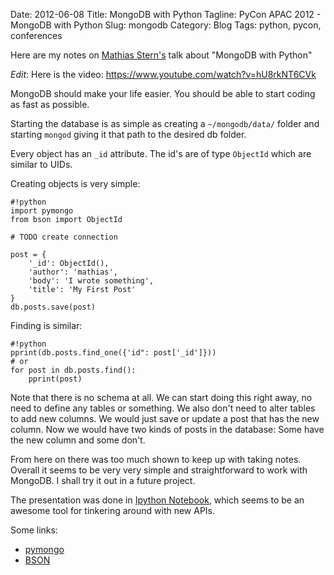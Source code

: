 Date: 2012-06-08
Title: MongoDB with Python 
Tagline: PyCon APAC 2012 - MongoDB with Python
Slug: mongodb
Category: Blog
Tags: python, pycon, conferences

Here are my notes on [Mathias Stern's](https://twitter.com/#!/mathias_mongo)
talk about "MongoDB with Python"

_Edit_: Here is the video: https://www.youtube.com/watch?v=hU8rkNT6CVk

MongoDB should make your life easier. You should be able to start coding
as fast as possible.

Starting the database is as simple as creating a ``~/mongodb/data/`` folder
and starting ``mongod`` giving it that path to the desired db folder.

Every object has an ``_id`` attribute. The id's are of type ``ObjectId`` which
are similar to UIDs.

Creating objects is very simple:

    #!python
    import pymongo
    from bson import ObjectId

    # TODO create connection

    post = {
        '_id': ObjectId(),
        'author': 'mathias',
        'body': 'I wrote something',
        'title': 'My First Post'
    }
    db.posts.save(post)

Finding is similar:

    #!python
    pprint(db.posts.find_one({'id": post['_id']}))
    # or
    for post in db.posts.find():
        pprint(post)

Note that there is no schema at all. We can start doing this right away, no
need to define any tables or something. We also don't need to alter tables
to add new columns. We would just save or update a post that has the new
column. Now we would have two kinds of posts in the database: Some have the
new column and some don't.

From here on there was too much shown to keep up with taking notes.
Overall it seems to be very very simple and straightforward to work with
MongoDB. I shall try it out in a future project.

The presentation was done in [Ipython Notebook](http://ipython.org/), which
seems to be an awesome tool for tinkering around with new APIs.

Some links:

* [pymongo](http://pypi.python.org/pypi/pymongo/)
* [BSON](http://bsonspec.org/)
